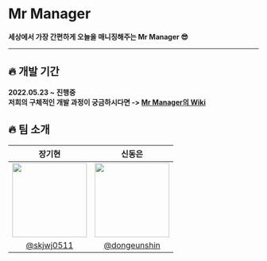 # Mr Manager

**세상에서 가장 간편하게 오늘을 매니징해주는 Mr Manager 😎**  
****
## 🔥 개발 기간
**2022.05.23 ~ 진행중**  
**저희의 구체적인 개발 과정이 궁금하시다면 ->  [Mr Manager의 Wiki](https://github.com/IOS-Project-Organization/Mr-Manager.wiki.git)**  
  
## 🔥 팀 소개
장기현|신동은|
:---:|:---:|
<img src="https://user-images.githubusercontent.com/73085636/172047488-399348a9-d64c-4360-a2c5-3fd243526d9f.png" width="150" height="150">| <img src="https://user-images.githubusercontent.com/55118858/172051235-db899dfd-e293-4658-8b16-df5ecfc63fb3.jpg" width="150" height="150">|
[@skjwj0511](https://github.com/KiHyunJang)|[@dongeunshin](https://github.com/dongeunshin)|
 
